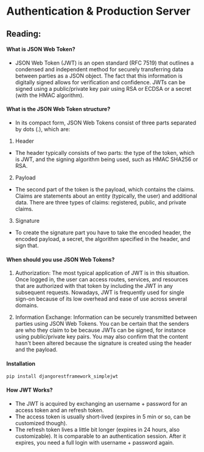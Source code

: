 # Authentication & Production Server

## Reading:
#### What is JSON Web Token?
- JSON Web Token (JWT) is an open standard (RFC 7519) that outlines a condensed and independent method for securely transferring data between parties as a JSON object. The fact that this information is digitally signed allows for verification and confidence. JWTs can be signed using a public/private key pair using RSA or ECDSA or a secret (with the HMAC algorithm).

#### What is the JSON Web Token structure?
- In its compact form, JSON Web Tokens consist of three parts separated by dots (.), which are:

1. Header
- The header typically consists of two parts: the type of the token, which is JWT, and the signing algorithm being used, such as HMAC SHA256 or RSA.
2. Payload
- The second part of the token is the payload, which contains the claims. Claims are statements about an entity (typically, the user) and additional data. There are three types of claims: registered, public, and private claims.
3. Signature
- To create the signature part you have to take the encoded header, the encoded payload, a secret, the algorithm specified in the header, and sign that.

#### When should you use JSON Web Tokens?
1. Authorization: The most typical application of JWT is in this situation. Once logged in, the user can access routes, services, and resources that are authorized with that token by including the JWT in any subsequent requests. Nowadays, JWT is frequently used for single sign-on because of its low overhead and ease of use across several domains.

2. Information Exchange: Information can be securely transmitted between parties using JSON Web Tokens. You can be certain that the senders are who they claim to be because JWTs can be signed, for instance using public/private key pairs. You may also confirm that the content hasn't been altered because the signature is created using the header and the payload.

#### Installation
`pip install djangorestframework_simplejwt`

#### How JWT Works?
- The JWT is acquired by exchanging an username + password for an access token and an refresh token.
- The access token is usually short-lived (expires in 5 min or so, can be customized though).
- The refresh token lives a little bit longer (expires in 24 hours, also customizable). It is comparable to an authentication session. After it expires, you need a full login with username + password again.
